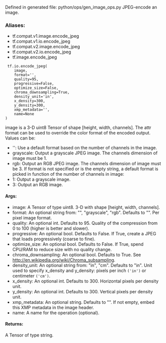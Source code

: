 Defined in generated file: python/ops/gen_image_ops.py
JPEG-encode an image.
### Aliases:
- tf.compat.v1.image.encode_jpeg
- tf.compat.v1.io.encode_jpeg
- tf.compat.v2.image.encode_jpeg
- tf.compat.v2.io.encode_jpeg
- tf.image.encode_jpeg

```
 tf.io.encode_jpeg(
    image,
    format='',
    quality=95,
    progressive=False,
    optimize_size=False,
    chroma_downsampling=True,
    density_unit='in',
    x_density=300,
    y_density=300,
    xmp_metadata='',
    name=None
)
```
image is a 3-D uint8 Tensor of shape [height, width, channels].
The attr format can be used to override the color format of the encoded output. Values can be:
- '': Use a default format based on the number of channels in the image.
- grayscale: Output a grayscale JPEG image. The channels dimension of image must be 1.
- rgb: Output an RGB JPEG image. The channels dimension of image must be 3.
If format is not specified or is the empty string, a default format is picked in function of the number of channels in image:
- 1: Output a grayscale image.
- 3: Output an RGB image.
#### Args:
- image: A Tensor of type uint8. 3-D with shape [height, width, channels].
- format: An optional string from: "", "grayscale", "rgb". Defaults to "". Per pixel image format.
- quality: An optional int. Defaults to 95. Quality of the compression from 0 to 100 (higher is better and slower).
- progressive: An optional bool. Defaults to False. If True, create a JPEG that loads progressively (coarse to fine).
- optimize_size: An optional bool. Defaults to False. If True, spend CPU/RAM to reduce size with no quality change.
- chroma_downsampling: An optional bool. Defaults to True. See http://en.wikipedia.org/wiki/Chroma_subsampling.
- density_unit: An optional string from: "in", "cm". Defaults to "in". Unit used to specify x_density and y_density: pixels per inch `('in')` or centimeter `('cm')`.
- x_density: An optional int. Defaults to 300. Horizontal pixels per density unit.
- y_density: An optional int. Defaults to 300. Vertical pixels per density unit.
- xmp_metadata: An optional string. Defaults to "". If not empty, embed this XMP metadata in the image header.
- name: A name for the operation (optional).
#### Returns:
A Tensor of type string.
